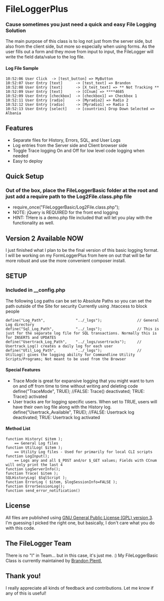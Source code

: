 FileLoggerPlus
=====================
### Cause sometimes you just need a quick and easy File Logging Solution
The main purpose of this class is to log not just from the server side, but also from the client side, but more so especially when using forms. As the user fills out a form and they move from input to input, the FileLogger will write the field data/value to the log file.

#### Log File Sample
```
10:52:06 User Click  -> [test_button] => MyButton
10:52:07 User Entry [text]      -> [test_text] => Brandon
10:52:08 User Entry [text]      -> [X_test_text] => ** Not Tracking **
10:52:09 User Entry [text]      -> [CCnum] => ****4685
10:52:09 User Entry [checkbox]  -> [checkbox1] => Checkbox 1
10:52:11 User Entry [radio]     -> [Myradio2] => Radio 2
10:52:12 User Entry [radio]     -> [Myradio1] => Radio 1
10:52:13 User Entry [select]    -> [countries] Drop Down Selected => Albania
```
Features
---
* Separate files for History, Errors, SQL, and User Logs
* Log entries from the Server side and Client browser side
* Toggle Trace logging On and Off for low level code logging when needed
* Easy to deploy


Quick Setup
---
### Out of the box, place the FileLoggerBasic folder at the root and just add a require path to the Log2File.class.php file
* require_once("FileLoggerBasic/Log2File.class.php");
* NOTE: jQuery is REQUIRED for the front end logging
* HINT: THere is a demo.php file included that will let you play with the functionality as well.

## Version 2 Available NOW
I just finished what I plan to be the final version of this basic logging format. I will be working on my FormLoggerPlus from here on out that will be far more robust and use the more convenient composer install. 

SETUP
-----
### Included in __config.php
The following Log paths can be set to Absolute Paths so you can set the path outside of the Site for security
Currently using .htaccess to block people
```
define("Log_Path",              "../_logs");                // General Log directory
define("Sql_Log_Path",          "../_logs");                // This is just for the separate log file for SQL transactions. Normally this is for INSERTS and UPDATES
define("Usertrack_Log_Path",    "../_logs/usertracks");     // Usertrack_Log() creates a daily log for each user
define("Util_Log_Path",         "../_logs");                // UtilLog() gives the logging ability for Commandline Utility Scripts/Programs; Not meant to be used from the Browser
```

#### Special Features
* Trace Mode is great for expansive logging that you might want to turn on and off from time to time without writing and deleting code
define("TraceMode",             TRUE);	          //FALSE: Trace() deactivated; TRUE: Trace() activated
* User tracks are for logging specific users. When set to TRUE, users will have their own log file along with the History log.
define("Usertrack_Available",   TRUE);	          //FALSE: Usertrack log deactivated; TRUE: Usertrack log activated

#### Method List
```
function History( $item );
    == General Log files
function UtilLog( $item );
    == Utility Log files - Used for primarily for local CLI scripts
function LogInput();
    == Logs any and all $_POST and/or $_GET values; Fields with CCnum will only print the last 4
function LogServerInfo();
function Trace( $item );
SQLHistoryLog( $SqlScript );
function ErrorLog ( $item, $logSessionInfo=FALSE );
function ErrorSessionLog();
function send_error_notification()
```

## License

All files are published using [GNU General Public License (GPL) version 3](https://www.gnu.org/licenses/license-list.html#GNUGPL).
I'm guessing I picked the right one, but basically, I don't care what you do with this code.


## The FileLogger Team
There is no "I" in Team... but in this case, it's just me. :) My FileLoggerBasic Class is currently maintained by [Brandon Plentl](https://github.com/MrPlentl),

## Thank you!
I really appreciate all kinds of feedback and contributions. Let me know if any of this is useful!